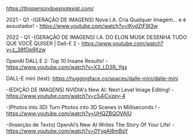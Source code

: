 https://thispersondoesnotexist.com/


2021 - Q1
-(GERAÇÃO DE IMAGENS) Nova I.A. Cria Qualquer Imagem… e é assustador! -  https://www.youtube.com/watch?v=IKydZtF9I3w



2022 - Q1
-(GERAÇÃO DE IMAGENS) I.A. DO ELON MUSK DESENHA TUDO QUE VOCÊ QUISER | Dall-E 2 - https://www.youtube.com/watch?v=z_38fDp9Xzw

OpenAI DALL·E 2: Top 10 Insane Results! - https://www.youtube.com/watch?v=X3_LD3R_Ygs

DALL-E mini (test): https://huggingface.co/spaces/dalle-mini/dalle-mini

-(EDIÇÃO DE IMAGENS) NVIDIA's New AI: Next Level Image Editing! - https://www.youtube.com/watch?v=cS4jCvzey-4

-(Photos into 3D) Turn Photos into 3D Scenes in Milliseconds ! - https://www.youtube.com/watch?v=UHQZBQOVAIU

-(Inserção de Texto) OpenAI’s New AI Writes The Story Of Your Life! - https://www.youtube.com/watch?v=0YypAl8mBsY
